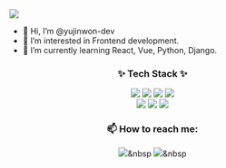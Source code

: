 <img src="https://capsule-render.vercel.app/api?type=waving&color=gradient&height=230&section=header&text=Yujin WON&fontSize=60" />

- 👋 Hi, I’m @yujinwon-dev
- 👀 I’m interested in Frontend development.
- 🌱 I’m currently learning React, Vue, Python, Django.

<div align=center>
  
    
  ### ✨ Tech Stack ✨
  <img src="https://img.shields.io/badge/JavaScript-F7DF1E?style=flat-square&logo=JavaScript&logoColor=white"/>
  <img src="https://img.shields.io/badge/React-61DAFB?style=flat-square&logo=React&logoColor=white"/>
  <img src="https://img.shields.io/badge/Zustand-384C8C?style=flat-square&logo=Redux&logoColor=white"/>
  <img src="https://img.shields.io/badge/Jotai-C6C6C6?style=flat-square&logo=Next.js&logoColor=white"/>
  <br />
  <img src="https://img.shields.io/badge/StyledComponents-DB7093?style=flat-square&logo=styled-components&logoColor=white"/>
  <img src="https://img.shields.io/badge/HTML5-E34F26?style=flat-square&logo=HTML5&logoColor=white"/>
  <img src="https://img.shields.io/badge/CSS-1572B6?style=flat-square&logo=CSS3&logoColor=white"/>
  
  <br />
  
  ### 📫 How to reach me:
  <a href="https://velog.io/@wonyuuu"><img src="https://img.shields.io/badge/Tech%20Blog-11B48A?style=flat-square&logo=Vimeo&logoColor=white&link=https://velog.io/@wonyuuu"/></a>&nbsp
  <a href="mailto:wwonyujin@gmail.com"><img src="https://img.shields.io/badge/Gmail-d14836?style=flat-square&logo=Gmail&logoColor=white&link=mailto:wwonyujin@gmail.com"/></a>&nbsp
  
</div>

  <!---
yujinwon-dev/yujinwon-dev is a ✨ special ✨ repository because its `README.md` (this file) appears on your GitHub profile.
You can click the Preview link to take a look at your changes.
--->
